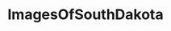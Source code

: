 ---
title: ImagesOfSouthDakota
crosslinks:
- EarthPorn
- pics
- traditionaltattoos
- itookapicture
- imagesofnetwork
- AnimalPorn
- OldSchoolCool
- traditionalflash
- tattoos
- SkyPorn
- whatsthisplant
- fossilid
- funny
- SouthDakota
- mildlyinteresting
- aww
- travel
- CampingandHiking
- ruralporn
- NationalPark
---